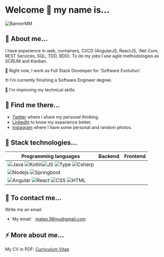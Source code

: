 # Welcome 🤝 my name is...

![BannerMM](https://user-images.githubusercontent.com/122704851/212502484-aed37b3f-43d5-40b4-bd2f-7f1489489b3d.png)

## 👤 About me...
I have experience in web, containers, CI/CD (AngularJS, ReactJS, .Net Core, REST Services, SQL, TDD, BDD). To do my jobs I use agile methodologies as SCRUM and Kanban. 

🌱 Right now, I work as Full Stack Developer for 'Software Evolutivo'.

🤓 I'm currently finishing a Software Engineer degree.

🔭 I'm improving my technical skills.

## 📡 Find me there...

- [Twitter](https://twitter.com/mateomartinz) where I share my personal thinking.
- [LinkedIn](https://www.linkedin.com/in/mateomartinz/) to know my experience better.
- [Instagram](https://www.instagram.com/mateomartinz/) where I have some personal and random photos.

## 🥷 Stack technologies...

|Programming languages|Backend|Frontend|
| --- | --- | --- |
| ![Java](https://img.shields.io/badge/Java-ED8B00?style=for-the-badge&logo=java&logoColor=white) ![Kotlin](https://img.shields.io/badge/Kotlin-0095D5?&style=for-the-badge&logo=kotlin&logoColor=white)![JS](https://img.shields.io/badge/JavaScript-323330?style=for-the-badge&logo=javascript&logoColor=F7DF1E) ![Type](https://img.shields.io/badge/TypeScript-007ACC?style=for-the-badge&logo=typescript&logoColor=white) ![Csharp](https://img.shields.io/badge/C%23-239120?style=for-the-badge&logo=c-sharp&logoColor=white) 
| ![Nodejs](https://img.shields.io/badge/Node.js-339933?style=for-the-badge&logo=nodedotjs&logoColor=white) ![Springboot](https://img.shields.io/badge/Spring-6DB33F?style=for-the-badge&logo=spring&logoColor=white) 
| ![Angular](https://img.shields.io/badge/Angular-DD0031?style=for-the-badge&logo=angular&logoColor=white) ![React](https://img.shields.io/badge/React-20232A?style=for-the-badge&logo=react&logoColor=61DAFB) ![CSS](https://img.shields.io/badge/CSS3-1572B6?style=for-the-badge&logo=css3&logoColor=white) ![HTML](https://img.shields.io/badge/HTML5-E34F26?style=for-the-badge&logo=html5&logoColor=white) |

## 💬 To contact me...
Write me an email.
- My email: <a style="margin-left: 8px;" href="mailto:mateo.98mu@gmail.com">mateo.98mu@gmail.com</a>

## ⚡ More about me...
My CV in PDF: <a style="text-align: center;" href="https://drive.google.com/file/d/1bXgqj5BhOgsQe1aXm_SqQ6RHYi7N9cMl/view?usp=share_link">Curriculum Vitae</a>

<!--
**mmartinezu/mmartinezu** is a ✨ _special_ ✨ repository because its `README.md` (this file) appears on your GitHub profile.

Here are some ideas to get you started:

- 🔭 I’m currently working on ...
- 🌱 I’m currently learning ...
- 👯 I’m looking to collaborate on ...
- 🤔 I’m looking for help with ...
- 💬 Ask me about ...
- 📫 How to reach me: ...
- 😄 Pronouns: ...
- ⚡ Fun fact: ...
-->
